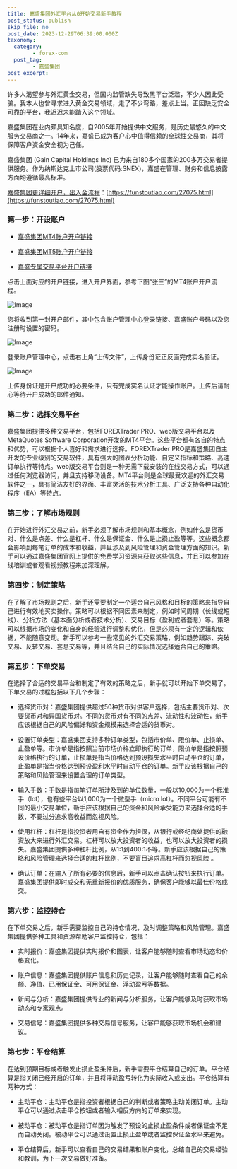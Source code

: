 ```yaml
---
title: 嘉盛集团外汇平台从0开始交易新手教程
post_status: publish
skip_file: no
post_date: 2023-12-29T06:39:00.000Z
taxonomy:
  category:
        - forex-com
  post_tag:
        - 嘉盛集团
post_excerpt: 
---
```

许多人渴望参与外汇黄金交易，但国内监管缺失导致黑平台泛滥，不少人因此受骗。我本人也曾寻求进入黄金交易领域，走了不少弯路，差点上当。正因缺乏安全可靠的平台，我迟迟未能踏入这个领域。

嘉盛集团在业内颇具知名度，自2005年开始提供中文服务，是历史最悠久的中文服务交易商之一。14年来，嘉盛已成为客户心中值得信赖的全球性交易商，其将保障客户资金安全视为己任。

嘉盛集团 (Gain Capital Holdings Inc) 已为来自180多个国家的200多万交易者提供服务。作为纳斯达克上市公司(股票代码:SNEX)，嘉盛在管理、财务和信息披露方面均遵循最高标准。

[嘉盛集团更详细开户，出入金流程](https://funstoutiao.com/27075.html)：[https://funstoutiao.com/27075.html](https://funstoutiao.com/27075.html)

### 第一步：开设账户

* [嘉盛集团MT4账户开户链接](https://s.ssgg.net/jsmt4)

* [嘉盛集团MT5账户开户链接](https://s.ssgg.net/jsmt5)

* [嘉盛专属交易平台开户链接](https://s.ssgg.net/js)

点击上面对应的开户链接，进入开户界面，参考下图“张三”的MT4账户开户流程。

![Image](https://prod-files-secure.s3.us-west-2.amazonaws.com/39ed1227-6d7d-4570-be36-9ccd4a2c4241/7a167aea-686b-400d-af59-4e18eb607a40/640.png?X-Amz-Algorithm=AWS4-HMAC-SHA256&X-Amz-Content-Sha256=UNSIGNED-PAYLOAD&X-Amz-Credential=ASIAZI2LB466YIOULHFJ%2F20250905%2Fus-west-2%2Fs3%2Faws4_request&X-Amz-Date=20250905T041307Z&X-Amz-Expires=3600&X-Amz-Security-Token=IQoJb3JpZ2luX2VjEAQaCXVzLXdlc3QtMiJGMEQCIC5jq3kIEHYsZK6xl00fsiiGspNke3ZLVN3fx8I9xoxEAiAxnM6y%2BiHNfeNh%2FWl8JQQUTcs18pvubLC6STDR2Hvn1Cr%2FAwhtEAAaDDYzNzQyMzE4MzgwNSIMKGAzOLYpyR8udUAFKtwDhjlTCsf6SXI%2F%2BlfEv84xHtYRe%2By2mcSVP%2FiFnXGl8jSzlkiToTjnSRj4II6%2FKTqYVh7Gxe%2FZwGMGeOEiEMeK4lZsSBTS1viCVo8UvVCGV3U06YVF9Kf9vMeZFK2eIlXHqit3tU5B2cHAItjSfPLjW2fKHf5X7j6v5qF7Jp%2FmpXE6TxcmPebR%2BFBwfd5SJ6pckZcjUg3jJhy4IYWQo%2BJ8I65orp0%2B6L7teGihtnQ%2B6QdIC9%2BkAOwpiNf9XK8b2ALXIei07VvsqDI6a8Ugg9ic8Yo4o6GpnAUiHOfxyTOc01%2BPzuUoA1lu%2F%2Fl4cUB91AnfMNpkxCh1bsRCrkJYmebBgArFIvDTVj6O32T37Hwvb7O%2BAIUHlBqyJNZBoO3lB0BLTaSiHTYbkS%2FDQFLsQ%2FUz8ORwloctRVpcCfRQ7Z21hHhYvfUV6zDn6Nt7SjKgdx4MV%2BiFIOhTOCprFEJN5hOAjTP0OgyzuJI9cVne0qTNSC0cdlHXwhzv0XzAk5yd%2FLYGjNas%2Bod5%2BvriyEPuFOD2DTAQ3Ol3UL8tQAFQ3tS6kjjfzb7BqX5r0OMQhgjbPmHxWe9CtchKq1b%2BwxYMPNYBV3rRyrt4aI2%2Bz7tOtmIeBOgxNIyTEhNnKu3fCm8wvLnpxQY6pgGdtyUF72LFHxnRcjuHrD9u%2BuIB5NXUrkRxqa1WZCR%2FLg1%2FSk9yZ0fpgv%2BcdbPAOWxYXOqkgvcvQLzo%2B6yUlmiOKCdiCaZ5Gnfsm0aIlo4YEziUNYDJ90vAmvs9ggWFuEZo7zDFrsImOFPReHvOFMUABNwyDQ74r4masWZE0WgquLt5JTCeMyCrY1CL2b2u4YRkhdo2SPbjfX39NJ4rUW8U3RoSih%2F9&X-Amz-Signature=12d9a18e6965e9acdb8786d71d566e1d4e4c096db84ac90c3a8f0b24129c2d31&X-Amz-SignedHeaders=host&x-amz-checksum-mode=ENABLED&x-id=GetObject)

您将收到第一封开户邮件，其中包含账户管理中心登录链接、嘉盛账户号码以及您注册时设置的密码。

![Image](https://prod-files-secure.s3.us-west-2.amazonaws.com/39ed1227-6d7d-4570-be36-9ccd4a2c4241/eaa1c6b3-2877-4284-a0e1-530e222c27fb/image.png?X-Amz-Algorithm=AWS4-HMAC-SHA256&X-Amz-Content-Sha256=UNSIGNED-PAYLOAD&X-Amz-Credential=ASIAZI2LB466YIOULHFJ%2F20250905%2Fus-west-2%2Fs3%2Faws4_request&X-Amz-Date=20250905T041307Z&X-Amz-Expires=3600&X-Amz-Security-Token=IQoJb3JpZ2luX2VjEAQaCXVzLXdlc3QtMiJGMEQCIC5jq3kIEHYsZK6xl00fsiiGspNke3ZLVN3fx8I9xoxEAiAxnM6y%2BiHNfeNh%2FWl8JQQUTcs18pvubLC6STDR2Hvn1Cr%2FAwhtEAAaDDYzNzQyMzE4MzgwNSIMKGAzOLYpyR8udUAFKtwDhjlTCsf6SXI%2F%2BlfEv84xHtYRe%2By2mcSVP%2FiFnXGl8jSzlkiToTjnSRj4II6%2FKTqYVh7Gxe%2FZwGMGeOEiEMeK4lZsSBTS1viCVo8UvVCGV3U06YVF9Kf9vMeZFK2eIlXHqit3tU5B2cHAItjSfPLjW2fKHf5X7j6v5qF7Jp%2FmpXE6TxcmPebR%2BFBwfd5SJ6pckZcjUg3jJhy4IYWQo%2BJ8I65orp0%2B6L7teGihtnQ%2B6QdIC9%2BkAOwpiNf9XK8b2ALXIei07VvsqDI6a8Ugg9ic8Yo4o6GpnAUiHOfxyTOc01%2BPzuUoA1lu%2F%2Fl4cUB91AnfMNpkxCh1bsRCrkJYmebBgArFIvDTVj6O32T37Hwvb7O%2BAIUHlBqyJNZBoO3lB0BLTaSiHTYbkS%2FDQFLsQ%2FUz8ORwloctRVpcCfRQ7Z21hHhYvfUV6zDn6Nt7SjKgdx4MV%2BiFIOhTOCprFEJN5hOAjTP0OgyzuJI9cVne0qTNSC0cdlHXwhzv0XzAk5yd%2FLYGjNas%2Bod5%2BvriyEPuFOD2DTAQ3Ol3UL8tQAFQ3tS6kjjfzb7BqX5r0OMQhgjbPmHxWe9CtchKq1b%2BwxYMPNYBV3rRyrt4aI2%2Bz7tOtmIeBOgxNIyTEhNnKu3fCm8wvLnpxQY6pgGdtyUF72LFHxnRcjuHrD9u%2BuIB5NXUrkRxqa1WZCR%2FLg1%2FSk9yZ0fpgv%2BcdbPAOWxYXOqkgvcvQLzo%2B6yUlmiOKCdiCaZ5Gnfsm0aIlo4YEziUNYDJ90vAmvs9ggWFuEZo7zDFrsImOFPReHvOFMUABNwyDQ74r4masWZE0WgquLt5JTCeMyCrY1CL2b2u4YRkhdo2SPbjfX39NJ4rUW8U3RoSih%2F9&X-Amz-Signature=a1af7774af6942129e1bbf7b6f0f514e94533d58c08bc4001b1cf3a4623af7a5&X-Amz-SignedHeaders=host&x-amz-checksum-mode=ENABLED&x-id=GetObject)

登录账户管理中心，点击右上角“上传文件”，上传身份证正反面完成实名验证。

![Image](https://prod-files-secure.s3.us-west-2.amazonaws.com/39ed1227-6d7d-4570-be36-9ccd4a2c4241/54090639-09fc-46b4-a135-e0289f707147/image.png?X-Amz-Algorithm=AWS4-HMAC-SHA256&X-Amz-Content-Sha256=UNSIGNED-PAYLOAD&X-Amz-Credential=ASIAZI2LB466YIOULHFJ%2F20250905%2Fus-west-2%2Fs3%2Faws4_request&X-Amz-Date=20250905T041307Z&X-Amz-Expires=3600&X-Amz-Security-Token=IQoJb3JpZ2luX2VjEAQaCXVzLXdlc3QtMiJGMEQCIC5jq3kIEHYsZK6xl00fsiiGspNke3ZLVN3fx8I9xoxEAiAxnM6y%2BiHNfeNh%2FWl8JQQUTcs18pvubLC6STDR2Hvn1Cr%2FAwhtEAAaDDYzNzQyMzE4MzgwNSIMKGAzOLYpyR8udUAFKtwDhjlTCsf6SXI%2F%2BlfEv84xHtYRe%2By2mcSVP%2FiFnXGl8jSzlkiToTjnSRj4II6%2FKTqYVh7Gxe%2FZwGMGeOEiEMeK4lZsSBTS1viCVo8UvVCGV3U06YVF9Kf9vMeZFK2eIlXHqit3tU5B2cHAItjSfPLjW2fKHf5X7j6v5qF7Jp%2FmpXE6TxcmPebR%2BFBwfd5SJ6pckZcjUg3jJhy4IYWQo%2BJ8I65orp0%2B6L7teGihtnQ%2B6QdIC9%2BkAOwpiNf9XK8b2ALXIei07VvsqDI6a8Ugg9ic8Yo4o6GpnAUiHOfxyTOc01%2BPzuUoA1lu%2F%2Fl4cUB91AnfMNpkxCh1bsRCrkJYmebBgArFIvDTVj6O32T37Hwvb7O%2BAIUHlBqyJNZBoO3lB0BLTaSiHTYbkS%2FDQFLsQ%2FUz8ORwloctRVpcCfRQ7Z21hHhYvfUV6zDn6Nt7SjKgdx4MV%2BiFIOhTOCprFEJN5hOAjTP0OgyzuJI9cVne0qTNSC0cdlHXwhzv0XzAk5yd%2FLYGjNas%2Bod5%2BvriyEPuFOD2DTAQ3Ol3UL8tQAFQ3tS6kjjfzb7BqX5r0OMQhgjbPmHxWe9CtchKq1b%2BwxYMPNYBV3rRyrt4aI2%2Bz7tOtmIeBOgxNIyTEhNnKu3fCm8wvLnpxQY6pgGdtyUF72LFHxnRcjuHrD9u%2BuIB5NXUrkRxqa1WZCR%2FLg1%2FSk9yZ0fpgv%2BcdbPAOWxYXOqkgvcvQLzo%2B6yUlmiOKCdiCaZ5Gnfsm0aIlo4YEziUNYDJ90vAmvs9ggWFuEZo7zDFrsImOFPReHvOFMUABNwyDQ74r4masWZE0WgquLt5JTCeMyCrY1CL2b2u4YRkhdo2SPbjfX39NJ4rUW8U3RoSih%2F9&X-Amz-Signature=8f1d58d4615d5b87f560ced89a5167254facb20cbb20648ea3f6e57656a6a092&X-Amz-SignedHeaders=host&x-amz-checksum-mode=ENABLED&x-id=GetObject)

上传身份证是开户成功的必要条件，只有完成实名认证才能操作账户。上传后请耐心等待开户成功的邮件通知。

### 第二步：选择交易平台

嘉盛集团提供多种交易平台，包括FOREXTrader PRO、web版交易平台以及MetaQuotes Software Corporation开发的MT4平台。这些平台都有各自的特点和优势，可以根据个人喜好和需求进行选择。FOREXTrader PRO是嘉盛集团自主开发的专业级别的交易软件，具有强大的图表分析功能、自定义指标和策略、高速订单执行等特点。web版交易平台则是一种无需下载安装的在线交易方式，可以通过任何浏览器访问，并且支持移动设备。MT4平台则是全球最受欢迎的外汇交易软件之一，具有简洁友好的界面、丰富灵活的技术分析工具、广泛支持各种自动化程序（EA）等特点。

### 第三步：了解市场规则

在开始进行外汇交易之前，新手必须了解市场规则和基本概念，例如什么是货币对、什么是点差、什么是杠杆、什么是保证金、什么是止损止盈等等。这些概念都会影响到每笔订单的成本和收益，并且涉及到风险管理和资金管理方面的知识。新手可以通过嘉盛集团官网上提供的免费学习资源来获取这些信息，并且可以参加在线培训或者观看视频教程来加深理解。

### 第四步：制定策略

在了解了市场规则之后，新手还需要制定一个适合自己风格和目标的策略来指导自己进行有效地买卖操作。策略可以根据不同因素来制定，例如时间周期（长线或短线）、分析方法（基本面分析或者技术分析）、交易目标（盈利或者套息）等。策略可以根据市场的变化和自身的经验进行调整和优化，但是必须有一定的逻辑和依据，不能随意变动。新手可以参考一些常见的外汇交易策略，例如趋势跟踪、突破交易、反转交易、套息交易等，并且结合自己的实际情况选择适合自己的策略。

### 第五步：下单交易

在选择了合适的交易平台和制定了有效的策略之后，新手就可以开始下单交易了。下单交易的过程包括以下几个步骤：

* 选择货币对：嘉盛集团提供超过50种货币对供客户选择，包括主要货币对、次要货币对和异国货币对。不同的货币对有不同的点差、流动性和波动性，新手应该根据自己的风险偏好和资金规模来选择合适的货币对。

* 设置订单类型：嘉盛集团支持多种订单类型，包括市价单、限价单、止损单、止盈单等。市价单是指按照当前市场价格立即执行的订单，限价单是指按照预设价格执行的订单，止损单是指当价格达到预设损失水平时自动平仓的订单，止盈单是指当价格达到预设盈利水平时自动平仓的订单。新手应该根据自己的策略和风险管理来设置合理的订单类型。

* 输入手数：手数是指每笔订单所涉及到的单位数量，一般以10,000为一个标准手（lot），也有些平台以1,000为一个微型手（micro lot）。不同平台可能有不同的最小交易单位，新手应该根据自己的资金和风险承受能力来选择合适的手数，不要过分追求高收益而忽视风险。

* 使用杠杆：杠杆是指投资者用自有资金作为担保，从银行或经纪商处提供的融资放大来进行外汇交易。杠杆可以放大投资者的收益，也可以放大投资者的损失。嘉盛集团提供多种杠杆比例，从1:1到400:1不等。新手应该根据自己的策略和风险管理来选择合适的杠杆比例，不要盲目追求高杠杆而忽视风险 。

* 确认订单：在输入了所有必要的信息后，新手可以点击确认按钮来执行订单。嘉盛集团提供即时成交和无重新报价的优质服务，确保客户能够以最佳价格成交。

### 第六步：监控持仓

在下单交易之后，新手需要监控自己的持仓情况，及时调整策略和风险管理。嘉盛集团提供多种工具和资源帮助客户监控持仓，包括：

* 实时报价：嘉盛集团提供实时报价和图表，让客户能够随时查看市场动态和价格变化。

* 账户信息：嘉盛集团提供账户信息和历史记录，让客户能够随时查看自己的余额、净值、已用保证金、可用保证金、浮动盈亏等数据。

* 新闻与分析：嘉盛集团提供专业的新闻与分析服务，让客户能够及时获取市场动态和专家观点。

* 交易信号：嘉盛集团提供多种交易信号服务，让客户能够获取市场机会和建议。

### 第七步：平仓结算

在达到预期目标或者触发止损止盈条件后，新手需要平仓结算自己的订单。平仓结算是指关闭已经开启的订单，并且将浮动盈亏转化为实际收入或支出。平仓结算有两种方式：

* 主动平仓：主动平仓是指投资者根据自己的判断或者策略主动关闭订单。主动平仓可以通过点击平仓按钮或者输入相反方向的订单来实现。

* 被动平仓：被动平仓是指订单因为触发了预设的止损止盈条件或者保证金不足而自动关闭。被动平仓可以通过设置止损止盈单或者监控保证金水平来避免。

* 平仓结算后，新手可以查看自己的交易结果和账户变化，总结自己的交易经验和教训，为下一次交易做好准备。